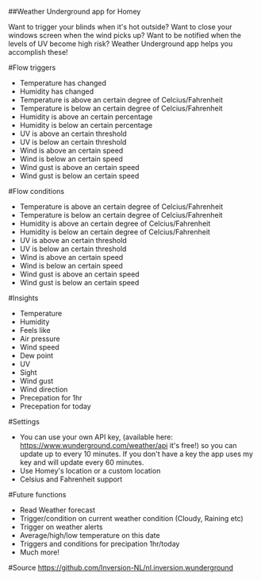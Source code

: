 ##Weather Underground app for Homey

Want to trigger your blinds when it's hot outside?
Want to close your windows screen when the wind picks up?
Want to be notified when the levels of UV become high risk?
Weather Underground app helps you accomplish these!


#Flow triggers
* Temperature has changed
* Humidity has changed
* Temperature is above an certain degree of Celcius/Fahrenheit
* Temperature is below an certain degree of Celcius/Fahrenheit
* Humidity is above an certain percentage
* Humidity is below an certain percentage
* UV is above an certain threshold
* UV is below an certain threshold
* Wind is above an certain speed
* Wind is below an certain speed
* Wind gust is above an certain speed
* Wind gust is below an certain speed


#Flow conditions
* Temperature is above an certain degree of Celcius/Fahrenheit
* Temperature is below an certain degree of Celcius/Fahrenheit
* Humidity is above an certain degree of Celcius/Fahrenheit
* Humidity is below an certain degree of Celcius/Fahrenheit
* UV is above an certain threshold
* UV is below an certain threshold
* Wind is above an certain speed
* Wind is below an certain speed
* Wind gust is above an certain speed
* Wind gust is below an certain speed


#Insights
* Temperature
* Humidity
* Feels like
* Air pressure
* Wind speed
* Dew point
* UV
* Sight
* Wind gust
* Wind direction
* Precepation for 1hr
* Precepation for today


#Settings
* You can use your own API key, (available here: https://www.wunderground.com/weather/api it's free!) so you can update up to every 10 minutes.
If you don't have a key the app uses my key and will update every 60 minutes.
* Use Homey's location or a custom location
* Celsius and Fahrenheit support


#Future functions
* Read Weather forecast
* Trigger/condition on current weather condition (Cloudy, Raining etc)
* Trigger on weather alerts
* Average/high/low temperature on this date
* Triggers and conditions for precipation 1hr/today
* Much more!


#Source
https://github.com/Inversion-NL/nl.inversion.wunderground
